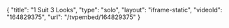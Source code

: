 {
    "title": "1 Suit 3 Looks",
    "type": "solo",
    "layout": "iframe-static",
    "videoId": "164829375",
    "url": "\/tvpembed\/164829375"
}